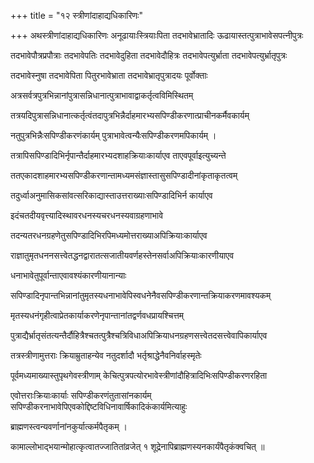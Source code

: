 +++
title = "१२ स्त्रीणांदाहाद्यधिकारिणः"

+++
अथस्त्रीणांदाहाद्यधिकारिणः अनूढायाःस्त्रियाःपिता तदभावेभ्रातादिः ऊढायास्तत्पुत्राभावेसपत्‍नीपुत्रः

तदभावेपौत्रप्रपौत्राः तदभावेपतिः तदभावेदुहिता तदभावेदौहित्रः तदभावेपत्युर्भ्राता तदभावेपत्युर्भ्रातृपुत्रः

तदभावेस्नुषा तदभावेपिता पितुरभावेभ्राता तदभावेभ्रातृपुत्रादयः पूर्वोक्ताः

अत्रसर्वत्रपुत्रभिन्नानांपुत्रासन्निधानात्पुत्राभावाद्वाकर्तृत्वविमिस्थितम्

तत्रयदिपुत्रासन्निधानात्कर्तृत्वंतदापुत्रभिन्नैर्दाहमारभ्यसपिण्डीकरणात्प्राचीनकर्मैवकार्यम्

नतुपुत्रभिन्नैःसपिण्डीकरणंकार्यम् पुत्राभावेत्वन्यैःसपिण्डीकरणमपिकार्यम् ।

तत्रापिसपिण्डादिभिर्नृपान्तैर्दाहमारभ्यदशाहक्रियाःकार्याएव ताएवपूर्वाइत्युच्यन्ते

ततएकादशाहमारभ्यसपिण्डीकरणान्तामध्यमसंज्ञास्तासुसपिण्डादीनांकृताकृतत्वम्

तदुर्ध्वाअनुमासिकसांवत्सरिकाद्यास्ताउत्तराख्याःसपिण्डादिभिर्न कार्याएव

इदंचतदीयवृत्त्यादिस्थावरधनस्यचरधनस्यवाग्रहणाभावे

तदन्यतरधनग्रहणेतुसपिण्डादिभिरपिमध्यमोत्तराख्याअपिक्रियाःकार्याएव

राज्ञातुमृतधननसत्त्वेतद्धनद्वारातत्सजातीयवर्णहस्तेनसर्वाअपिक्रियाःकारणीयाएव

धनाभावेतुपूर्वान्ताएवावश्यंकारणीयानान्याः

सपिण्डादिनृपान्तभिन्नानांतुमृतस्यधनाभावेपिस्वधनेनैवसपिण्डीकरणान्तक्रियाकरणमावश्यकम्

मृतस्यधनंगृहीत्वाप्रेतकार्याकरणेनृपान्तानांतद्वर्णवधप्रायश्चित्तम्

पुत्राद्यैर्भ्रातृसंतत्यन्तैर्दौहित्रैश्चतत्पुत्रैश्चत्रिविधाअपिक्रियाधनग्रहणसत्त्वेतदसत्त्वेवापिकार्याएव

तत्रस्त्रीणामुत्तराः क्रियाम्रुताहन्येव नतुदर्शादौ भर्तृश्राद्धेनैवनिर्वाहस्मृतेः

पूर्वमध्यमाख्यास्तुपृथगेवस्त्रीणाम् केचित्पुत्रपत्योरभावेस्त्रीणांदौहित्रादिभिःसपिण्डीकरणरहिता

एवोत्तराःक्रियाःकार्याः सपिण्डीकरणंतुतासांनकार्यम् सपिण्डीकरनाभावेपिएवकोद्दिष्टविधिनावार्षिकादिकंकार्यमित्याहुः

ब्राह्मणस्त्वन्यवर्णानांनकुर्यात्कर्मपैतृकम् ।

कामाल्लोभाद्भयान्मोहात्कृत्वातज्जातितांव्रजेत् १ शूद्रेनापिब्राह्मणस्यनकार्यंपैतृकंक्वचित् ॥
